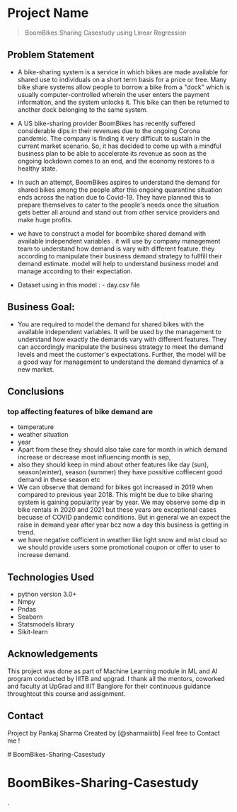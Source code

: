 # Project Name
> BoomBikes Sharing Casestudy using Linear Regression


## Problem Statement
- A bike-sharing system is a service in which bikes are made available for shared use to individuals on a short term basis for a price or free. Many bike share systems allow people to borrow a bike from a "dock" which is usually computer-controlled wherein the user enters the payment information, and the system unlocks it. This bike can then be returned to another dock belonging to the same system.

- A US bike-sharing provider BoomBikes has recently suffered considerable dips in their revenues due to the ongoing Corona pandemic. The company is finding it very difficult to sustain in the current market scenario. So, it has decided to come up with a mindful business plan to be able to accelerate its revenue as soon as the ongoing lockdown comes to an end, and the economy restores to a healthy state. 

- In such an attempt, BoomBikes aspires to understand the demand for shared bikes among the people after this ongoing quarantine situation ends across the nation due to Covid-19. They have planned this to prepare themselves to cater to the people's needs once the situation gets better all around and stand out from other service providers and make huge profits.
- we have to construct a model for boombike shared demand with available independent variables . it will use by company management team to understand how demand is vary with different feature. they according to manipulate their business demand strategy to fullfill their demand estimate. model will help to understand business model and manage according to their expectation.
- Dataset using in this model : - day.csv file 


<!-- You can include any other section that is pertinent to your problem -->

## Business Goal:
- You are required to model the demand for shared bikes with the available independent variables. It will be used by the management to understand how exactly the demands vary with different features. They can accordingly manipulate the business strategy to meet the demand levels and meet the customer's expectations. Further, the model will be a good way for management to understand the demand dynamics of a new market. 

<!-- You don't have to answer all the questions - just the ones relevant to your project. -->

## Conclusions
### top affecting features of bike demand are 
- temperature
- weather situation
- year
- Apart from these they should also take care for month in which demand increase or decrease most influencing month is sep, 
- also they should keep in mind about other features like day (sun), season(winter), season (summer) they have possitive coffiecent good demand in these season etc
- We can observe that demand for bikes got increased in 2019 when compared to previous year 2018. This might be due to bike sharing system is gaining popularity year by year. We may observe some dip in bike rentals in 2020 and 2021 but these years are exceptional cases becuase of COVID pandemic conditions. But in general we an expect the raise in demand year after year bcz now a day this business is getting in trend.
- we have negative cofficient in weather like light snow and mist cloud so we should provide users some promotional coupon or offer to user to increase demand.


<!-- You don't have to answer all the questions - just the ones relevant to your project. -->


## Technologies Used
- python version 3.0+
- Nmpy
- Pndas
- Seaborn
- Statsmodels library
- Sikit-learn

<!-- As the libraries versions keep on changing, it is recommended to mention the version of library used in this project -->

## Acknowledgements
This project was done as part of Machine Learning module in ML and AI program conducted by IIITB and upgrad. I thank all the mentors, coworked and faculty at UpGrad and IIIT Banglore for their continuous guidance throughtout this course and assignment.



## Contact
Project by Pankaj Sharma
Created by [@sharmaiiitb] Feel free to Contact me !



<!-- Optional -->
<!-- ## License -->
<!-- This project is open source and available under the [... License](). -->

<!-- You don't have to include all sections - just the one's relevant to your project --># BoomBikes-Sharing-Casestudy
# BoomBikes-Sharing-Casestudy
.
